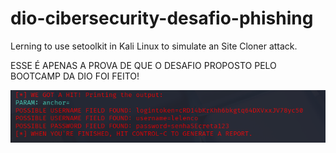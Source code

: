 # dio-cibersecurity-desafio-phishing
Lerning to use setoolkit in Kali Linux to simulate an Site Cloner attack.

ESSE É APENAS A PROVA DE QUE O DESAFIO PROPOSTO PELO BOOTCAMP DA DIO FOI FEITO!

![Alt text](./passwd.png "Optional title")
